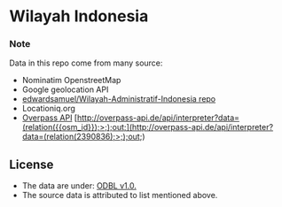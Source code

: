 # Wilayah Indonesia



### Note
Data in this repo come from many source:

* Nominatim OpenstreetMap
* Google geolocation API
* [edwardsamuel/Wilayah-Administratif-Indonesia repo](https://github.com/edwardsamuel/Wilayah-Administratif-Indonesia/tree/f71622fdc2c87f422307954ee23db5e6ed283835)
* Locationiq.org
* [Overpass API]() [http://overpass-api.de/api/interpreter?data=(relation({{osm_id}});>;);out;](http://overpass-api.de/api/interpreter?data=(relation(2390836);>;);out;)

## License
* The data are under: [ODBL v1.0.](/odbl-10.md)
* The source data is attributed to list mentioned above.